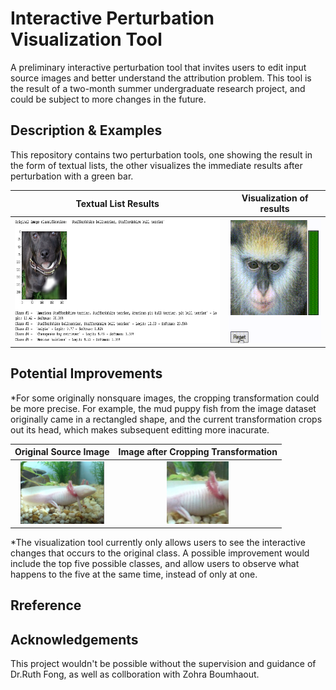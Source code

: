
# Interactive Perturbation Visualization Tool
A preliminary interactive perturbation tool that invites users to edit input source images and better understand the attribution problem. This tool is the result of a two-month summer undergraduate research project, and could be subject to more changes in the future.

## Description & Examples
This repository contains two perturbation tools, one showing the result in the form of textual lists, the other visualizes the immediate results after perturbation with a green bar.

Textual List Results             |   Visualization of results
:-------------------------:|:-------------------------:
<img src="Images/ListDemo.png" alt="Demonstration of the results of project 1" height="200" /> |     <img src="Images/demo1.gif" alt="Visualizatin Demo" height="200" />

## Potential Improvements
*For some originally nonsquare images, the cropping transformation could be more precise. For example, the mud puppy fish from the image dataset originally came in a rectangled shape, and the current transformation crops out its head, which makes subsequent editting more inacurate.

Original Source Image         |   Image after Cropping Transformation
:-------------------------:|:-------------------------:
<img src="Images/OriginalFish.png" alt="Original Image" height="100" /> |     <img src="Images/CroppedFish.jpeg" alt="Image after cropping" height="100" />

*The visualization tool currently only allows users to see the interactive changes that occurs to the original class. A possible improvement would include the top five possible classes, and allow users to observe what happens to the five at the same time, instead of only at one.

## Rreference

## Acknowledgements
This project wouldn't be possible without the supervision and guidance of Dr.Ruth Fong, as well as collboration with Zohra Boumhaout.